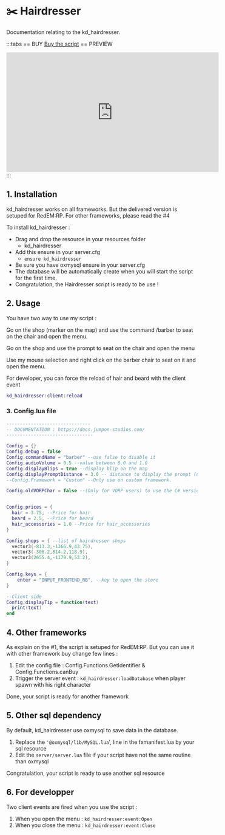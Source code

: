 # :scissors: Hairdresser
Documentation relating to the kd_hairdresser.

:::tabs
== BUY
[Buy the script](https://shop.jumpon-studios.com/redm/hairdresser)
== PREVIEW
<iframe width="560" height="315" src="https://www.youtube.com/embed/fk8_NfIcVTo?si=jPp9u4nlWKLpOtj1" title="YouTube video player" frameborder="0" allow="accelerometer; autoplay; clipboard-write; encrypted-media; gyroscope; picture-in-picture; web-share" allowfullscreen></iframe>
:::

## 1. Installation
kd_hairdresser works on all frameworks. But the delivered version is setuped for RedEM:RP. For other frameworks, please read the #4

To install kd_hairdresser :
- Drag and drop the resource in your resources folder
  - kd_hairdresser
- Add this ensure in your server.cfg
  - `ensure kd_hairdresser`
- Be sure you have oxmysql ensure in your server.cfg
- The database will be automatically create when you will start the script for the first time.
- Congratulation, the Hairdresser script is ready to be use !

## 2. Usage
You have two way to use my script :

Go on the shop (marker on the map) and use the command /barber to seat on the chair and open the menu.

Go on the shop and use the prompt to seat on the chair and open the menu

Use my mouse selection and right click on the barber chair to seat on it and open the menu.

For developer, you can force the reload of hair and beard with the client event 
```lua
kd_hairdresser:client:reload
```

### 3. Config.lua file
```lua
-------------------------------
-- DOCUMENTATION : https://docs.jumpon-studios.com/
--------------------------------

Config = {}
Config.debug = false
Config.commandName = "barber" --use false to disable it
Config.audioVolume = 0.5 --value between 0.0 and 1.0
Config.displayBlips = true --display blip on the map
Config.displayPromptDistance = 3.0 -- distance to display the prompt (use false to disable it)
--Config.Framework = "Custom" --Only use on custom framework.

Config.oldVORPChar = false --(Only for VORP users) to use the C# version of VORP Character


Config.prices = {
  hair = 3.75, --Price for hair
  beard = 2.5, --Price for beard
  hair_accessories = 1.0 --Price for hair_accessories
}

Config.shops = { --list of hairdresser shops
  vector3(-813.3,-1366.9,43.75),
  vector3(-306.2,814.2,118.9),
  vector3(2655.4,-1179.9,53.2),
}

Config.keys = {
	enter = "INPUT_FRONTEND_RB", --key to open the store
}

--Client side
Config.displayTip = function(text)
  print(text)
end
```
## 4. Other frameworks
As explain on the #1, the script is setuped for RedEM:RP. But you can use it with other framework buy change few lines :
1. Edit the config file : Config.Functions.GetIdentifier & Config.Functions.canBuy
2. Trigger the server event : `kd_hairdresser:loadDatabase` when player spawn with his right character
   
Done, your script is ready for another framework
## 5. Other sql dependency
By default, kd_hairdresser use oxmysql to save data in the database.

1. Replace the `'@oxmysql/lib/MySQL.lua`', line in the fxmanifest.lua by your sql resource
2. Edit the `server/server.lua` file if your script have not the same routine than oxmysql
   
Congratulation, your script is ready to use another sql resource

## 6. For developper
Two client events are fired when you use the script :
1. When you open the menu : `kd_hairdresser:event:Open`
2. When you close the menu : `kd_hairdresser:event:Close`

